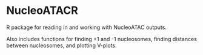 # NucleoATACR
R package for reading in and working with NucleoATAC outputs.

Also includes functions for finding +1 and -1 nucleosomes, finding distances between nucleosomes, and plotting V-plots.
